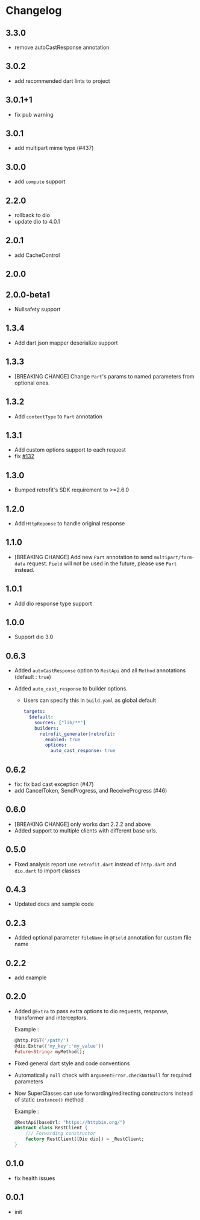 # Changelog

## 3.3.0

- remove autoCastResponse annotation

## 3.0.2

- add recommended dart lints to project

## 3.0.1+1

- fix pub warning

## 3.0.1

- add multipart mime type (#437)

## 3.0.0

- add `compute` support

## 2.2.0

- rollback to dio
- update dio to 4.0.1

## 2.0.1

- add CacheControl

## 2.0.0

## 2.0.0-beta1

- Nullsafety support

## 1.3.4

- Add dart json mapper deserialize support

## 1.3.3

- [BREAKING CHANGE] Change `Part`'s params to named parameters from optional ones.

## 1.3.2

- Add `contentType` to `Part` annotation

## 1.3.1

- Add custom options support to each request
- fix [#132](https://github.com/trevorwang/retrofit.dart/issues/132)

## 1.3.0

- Bumped retrofit's SDK requirement to >=2.6.0

## 1.2.0

- Add `HttpReponse` to handle original response

## 1.1.0

- [BREAKING CHANGE] Add new `Part` annotation to send `multipart/form-data` request. `Field` will not be used in the future, please use `Part` instead.

## 1.0.1

- Add dio response type support

## 1.0.0

- Support dio 3.0

## 0.6.3

- Added `autoCastResponse` option to `RestApi` and all `Method` annotations (default : `true`)
- Added `auto_cast_response` to builder options.

  - Users can specify this in `build.yaml` as global default

    ```yaml
    targets:
      $default:
        sources: ["lib/**"]
        builders:
          retrofit_generator|retrofit:
            enabled: true
            options:
              auto_cast_response: true
    ```

## 0.6.2

- fix: fix bad cast exception (#47)
- add CancelToken, SendProgress, and ReceiveProgress (#46)

## 0.6.0

- [BREAKING CHANGE] only works dart 2.2.2 and above
- Added support to multiple clients with different base urls.

## 0.5.0

- Fixed analysis report
  use `retrofit.dart` instead of `http.dart` and `dio.dart` to import classes

## 0.4.3

- Updated docs and sample code

## 0.2.3

- Added optional parameter `fileName` in `@Field` annotation for custom file name

## 0.2.2

- add example

## 0.2.0

- Added `@Extra` to pass extra options to dio requests, response, transformer and interceptors.

  Example :

  ```dart
  @http.POST('/path/')
  @dio.Extra({'my_key':'my_value'})
  Future<String> myMethod();
  ```

- Fixed general dart style and code conventions

- Automatically `null` check with `ArgumentError.checkNotNull` for required parameters

- Now SuperClasses can use forwarding/redirecting constructors instead of static `instance()` method

  Example :

  ```dart
  @RestApi(baseUrl: "https://httpbin.org/")
  abstract class RestClient {
      /// Forwarding constructor
      factory RestClient([Dio dio]) = _RestClient;
  }
  ```

## 0.1.0

- fix health issues

## 0.0.1

- init
